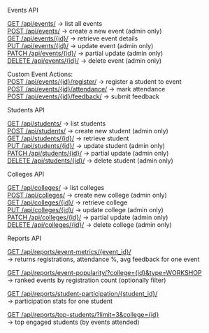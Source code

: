 Events API  

[GET /api/events/](./api/events/) → list all events  
[POST /api/events/](./api/events/) → create a new event (admin only)  
[GET /api/events/{id}/](./api/events/{id}/) → retrieve event details  
[PUT /api/events/{id}/](./api/events/{id}/) → update event (admin only)  
[PATCH /api/events/{id}/](./api/events/{id}/) → partial update (admin only)  
[DELETE /api/events/{id}/](./api/events/{id}/) → delete event (admin only)  

Custom Event Actions:  
[POST /api/events/{id}/register/](./api/events/{id}/register/) → register a student to event  
[POST /api/events/{id}/attendance/](./api/events/{id}/attendance/) → mark attendance  
[POST /api/events/{id}/feedback/](./api/events/{id}/feedback/) → submit feedback  


Students API  

[GET /api/students/](./api/students/) → list students  
[POST /api/students/](./api/students/) → create new student (admin only)  
[GET /api/students/{id}/](./api/students/{id}/) → retrieve student  
[PUT /api/students/{id}/](./api/students/{id}/) → update student (admin only)  
[PATCH /api/students/{id}/](./api/students/{id}/) → partial update (admin only)  
[DELETE /api/students/{id}/](./api/students/{id}/) → delete student (admin only)  


Colleges API  

[GET /api/colleges/](./api/colleges/) → list colleges  
[POST /api/colleges/](./api/colleges/) → create new college (admin only)  
[GET /api/colleges/{id}/](./api/colleges/{id}/) → retrieve college  
[PUT /api/colleges/{id}/](./api/colleges/{id}/) → update college (admin only)  
[PATCH /api/colleges/{id}/](./api/colleges/{id}/) → partial update (admin only)  
[DELETE /api/colleges/{id}/](./api/colleges/{id}/) → delete college (admin only)  


Reports API  

[GET /api/reports/event-metrics/{event_id}/](./api/reports/event-metrics/{event_id}/)  
→ returns registrations, attendance %, avg feedback for one event  

[GET /api/reports/event-popularity/?college={id}&type=WORKSHOP](./api/reports/event-popularity/?college={id}&type=WORKSHOP)  
→ ranked events by registration count (optionally filter)  

[GET /api/reports/student-participation/{student_id}/](./api/reports/student-participation/{student_id}/)  
→ participation stats for one student  

[GET /api/reports/top-students/?limit=3&college={id}](./api/reports/top-students/?limit=3&college={id})  
→ top engaged students (by events attended)  
